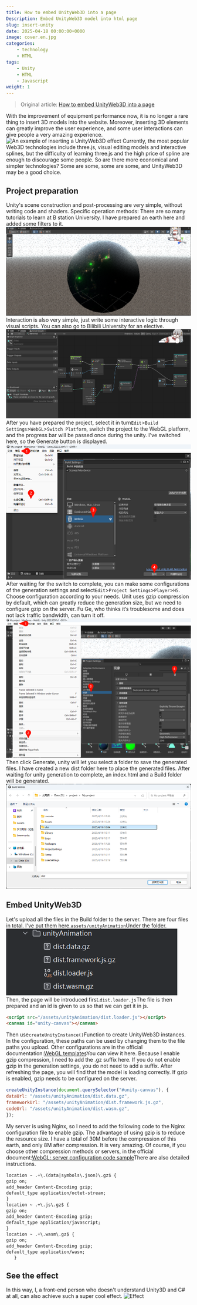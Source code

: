 ```yaml
---
title: How to embed UnityWeb3D into a page
Description: Embed UnityWeb3D model into html page
slug: insert-unity
date: 2025-04-18 00:00:00+0000
image: cover.en.jpg
categories:
    - technology
    - HTML
tags:
    - Unity
    - HTML
    - Javascript
weight: 1
---
```


> Original article: [How to embed UnityWeb3D into a page](https://blog.zhoujump.club/en/p/insert-unity/)

With the improvement of equipment performance now, it is no longer a rare thing to insert 3D models into the website. Moreover, inserting 3D elements can greatly improve the user experience, and some user interactions can give people a very amazing experience.
![An example of inserting a UnityWeb3D effect](1-1.gif)
Currently, the most popular Web3D technologies include three.js, visual editing models and interactive splines, but the difficulty of learning three.js and the high price of spline are enough to discourage some people.
So are there more economical and simpler technologies? Some are some, some are some, and UnityWeb3D may be a good choice.
## Project preparation
Unity's scene construction and post-processing are very simple, without writing code and shaders. Specific operation methods: There are so many tutorials to learn at B station University. I have prepared an earth here and added some filters to it.
![Unity scenes](1-4.png)
Interaction is also very simple, just write some interactive logic through visual scripts. You can also go to Bilibili University for an elective.
![Unity interactions](1-3.png)
After you have prepared the project, select it in turn`Edit`>`Build Settings`>`WebGL`>`Switch Platform`, switch the project to the WebGL platform, and the progress bar will be passed once during the unity. I've switched here, so the Generate button is displayed.
![Build Settings](1-2.png)
After waiting for the switch to complete, you can make some configurations of the generation settings and select`Edit`>`Project Settings`>`Player`>`H5`. Choose configuration according to your needs. Unit uses gzip compression by default, which can greatly reduce the generation size, but we need to configure gzip on the server. Fu Ge, who thinks it’s troublesome and does not lack traffic bandwidth, can turn it off.
![Building settings](1-6.png)  
Then click Generate, unity will let you select a folder to save the generated files. I have created a new dist folder here to place the generated files. After waiting for unity generation to complete, an index.html and a Build folder will be generated.
![Build](1-5.png)
## Embed UnityWeb3D
Let's upload all the files in the Build folder to the server. There are four files in total. I've put them here.`assets/unityAnimation`Under the folder.
![Files](2-1.png)   
Then, the page will be introduced first.`dist.loader.js`The file is then prepared and an id is given to us so that we can get it in js.
```html
<script src="/assets/unityAnimation/dist.loader.js"></script>
<canvas id="unity-canvas"></canvas>
```
Then use`createUnityInstance()`Function to create UnityWeb3D instances. In the configuration, these paths can be used by changing them to the file paths you upload. Other configurations are in the official documentation:[WebGL templates](https://docs.unity3d.com/2021.3/Documentation/Manual/webgl-templates.html)You can view it here.
Because I enable gzip compression, I need to add the .gz suffix here. If you do not enable gzip in the generation settings, you do not need to add a suffix. After refreshing the page, you will find that the model is loading correctly. If gzip is enabled, gzip needs to be configured on the server.
```js
createUnityInstance(document.querySelector("#unity-canvas"), {
dataUrl: "/assets/unityAnimation/dist.data.gz",
frameworkUrl: "/assets/unityAnimation/dist.framework.js.gz",
codeUrl: "/assets/unityAnimation/dist.wasm.gz",
});
```
My server is using Nginx, so I need to add the following code to the Nginx configuration file to enable gzip. The advantage of using gzip is to reduce the resource size. I have a total of 30M before the compression of this earth, and only 8M after compression. It is very amazing.
Of course, if you choose other compression methods or servers, in the official document:[WebGL: server configuration code sample](https://docs.unity3d.com/2021.1/Documentation/Manual/webgl-server-configuration-code-samples.html)There are also detailed instructions.
```nginx
location ~ .+\.(data|symbols\.json)\.gz$ {
gzip on;
add_header Content-Encoding gzip;
default_type application/octet-stream;
}
location ~ .+\.js\.gz$ {
gzip on;
add_header Content-Encoding gzip;
default_type application/javascript;
}
location ~ .+\.wasm\.gz$ {
gzip on;
add_header Content-Encoding gzip;
default_type application/wasm;
   }
```
## See the effect
In this way, I, a front-end person who doesn't understand Unity3D and C# at all, can also achieve such a super cool effect.
![Effect](1-1.gif)